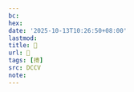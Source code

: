 ```yaml
---
bc:
hex:
date: '2025-10-13T10:26:50+08:00'
lastmod:
title: 􄐴
url: 􄐴
tags: [㨳]
src: DCCV
note:
---
```

